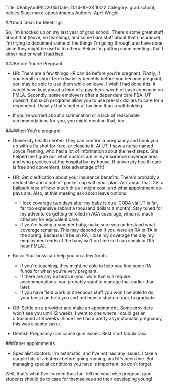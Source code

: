 Title: #BabyAndPhD2015
Date: 2014-10-28 10:22
Category: grad school, babies
Slug: make-appointments
Authors: April Wright

##Good Ideas for Meetings

So, I'm knocked up on my last year of grad school. There's some great stuff about that (leave, no teaching), and some hard stuff about that (insurance). I'm trying to document some of the things I'm going through and have done, since they might be useful to others. Below I'm putting some meetings that I either had or wish I had had.

###Before You're Pregnant

+ HR: There are a few things HR can do before you're pregnant. Firstly, if you enroll in short-term disability benefits before you become pregnant, you may be able to use them while on leave. I wish I had done this. It would have kept about a third of a paycheck worth of cash coming in on FMLA.  Secondly, some employers offer a dependent care FSA. UT doesn't, but such programs allow you to use pre-tax dollars to care for a dependent. Usually that's better at tax time than a withholding. 

+ If you're worried about discrimination or a lack of reasonable accommodations for you, you might mention that, too.

###When You're pregnant

+ University health center: They can confirm a pregnancy and hook you up with a flu shot for free, or close to it. At UT, I saw a nurse named Joyce Fleming, who had a lot of information about the next steps. She helped me figure out what doctors are in my insurance coverage area and who practices at the hospital by my house. If university health care is free and convenient, take advantage of it!

+ HR: Get clarification about your insurance benefits. There's probably a deductible and a out-of-pocket cap with your plan. Ask about that. Get a ballpark idea of how much this all might cost, and what appointment co-pays are. Also, at this meeting ask about leave options.
    + I lose coverage two days after my baby is due. COBA via UT is far, far too expensive (about a thousand dollars a month). Stay tuned for my adventures getting enrolled in ACA coverage, which is much cheaper for equivalent care.
    + If you're having a summer baby, make sure you understand what coverage remains. This may depend on if you were an RA or TA in the spring. Because I'll be on RA, I lose my coverage the day my employment ends (if the baby isn't on time so I can sneak in 11th hour FMLA).
    
+ Boss: Your boss can help you on a few fronts. 
    + If you're teaching, they might be able to help you find some RA funds for when you're very pregnant.
    + If there are any hazards in your work that will require accommodations, you probably want to manage that earlier than later.
    + If you have field work or strenuous stuff you won't be able to do, your boss can help you sort out how to stay on track to graduate.
    
+ OB: Settle on a provider and make an appointment. Some providers won't see you until 12 weeks. I went to one where I could get an ultrasound at 8 weeks. Since I've had a pretty asymptomatic pregnancy, this was a sanity saver.

+ Dentist: Pregnancy can cause gum issues. Best start tabula rasa.

###Other appointments

+ Specialist doctors: I'm asthmatic, and I've not had any issues. I take a couple hits of albuterol before going running, and it's been fine. But managing special conditions you have is important, so don't forget.


Well, that's what I've learned thus far. Tell me what else pregnant grad students should do to care for themselves and their developing young!

